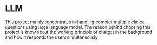 # LLM
This project mainly concentrates in handling complex multiple choice questions using large language model. The reason behind choosing this project is know about the working principle of chatgpt in the background and how it responds the users simultaneously
